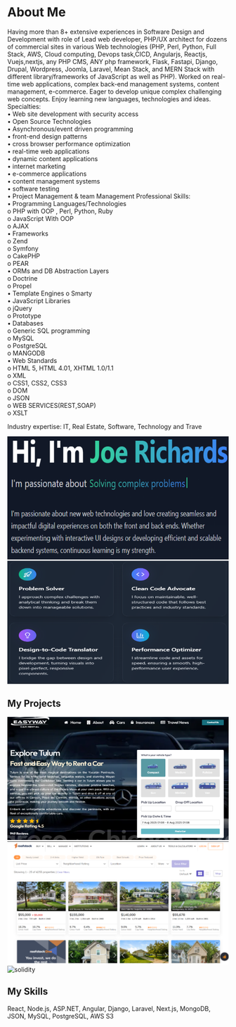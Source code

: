 # About Me

Having more than 8+ extensive experiences in Software Design and Development with role of Lead web developer, PHP/UX architect for dozens of commercial sites in various Web technologies (PHP, Perl, Python, Full Stack, AWS, Cloud computing, Devops task,CICD, Angularjs, Reactjs, Vuejs,nextjs, any PHP CMS, ANY php framework, Flask, Fastapi, Django, Drupal, Wordpress, Joomla, Laravel, Mean Stack, and MERN Stack with different library/frameworks of JavaScript as well as PHP). Worked on real-time web applications, complex back-end management systems, content management, e-commerce. Eager to develop unique complex challenging web concepts. Enjoy learning new languages, technologies and ideas.
</br>
Specialties: </br>
• Web site development with security access </br>
• Open Source Technologies </br>
• Asynchronous/event driven programming </br>
• front-end design patterns </br>
• cross browser performance optimization </br>
• real-time web applications </br>
• dynamic content applications </br>
• internet marketing </br>
• e-commerce applications </br>
• content management systems </br>
• software testing </br>
• Project Management & team Management Professional Skills: </br>
• Programming Languages/Technologies</br>
 o PHP with OOP , Perl, Python, Ruby</br>
 o JavaScript With OOP</br>
 o AJAX </br>
• Frameworks</br>
 o Zend</br>
 o Symfony</br>
 o CakePHP</br>
 o PEAR </br>
• ORMs and DB Abstraction Layers</br>
 o Doctrine</br>
 o Propel </br>
• Template Engines o Smarty</br> 
• JavaScript Libraries</br>
 o jQuery</br>
 o Prototype </br>
• Databases</br>
 o Generic SQL programming</br>
 o MySQL</br>
 o PostgreSQL</br>
 o MANGODB </br>
• Web Standards</br>
 o HTML 5, HTML 4.01, XHTML 1.0/1.1</br>
 o XML</br>
 o CSS1, CSS2, CSS3</br>
 o DOM</br>
 o JSON</br>
 o WEB SERVICES(REST,SOAP)</br>
 o XSLT</br>

Industry expertise: IT, Real Estate, Software, Technology and Trave</br>

<img src="./assets/1.png" alt="solidity" width="100%" height="280"/>
<img src="./assets/2.png" alt="solidity" width="100%" height="280"/>

## My Projects
<img src="./assets/3.png" alt="solidity" width="100%" height="280"/>
<img src="./assets/4.png" alt="solidity" width="100%" height="280"/>
<img src="./assets/5.png" alt="solidity" width="100%" height="280"/>

## My Skills
React, Node.js, ASP.NET, Angular, Django, Laravel, Next.js, MongoDB, JSON, MySQL, PostgreSQL, AWS S3
